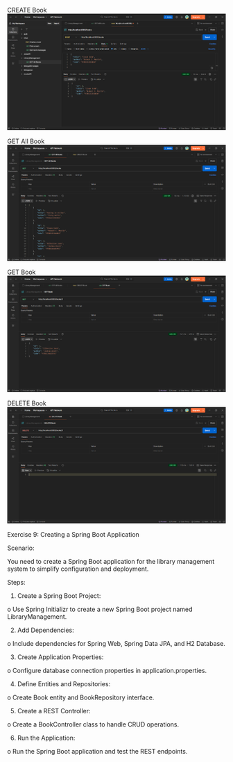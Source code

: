 
CREATE Book
![CREATE Book.png](OutputScreenShot/CREATE%20Book.png)

GET All Book
![GET All Books.png](OutputScreenShot/GET%20All%20Books.png)

GET Book
![GET Book.png](OutputScreenShot/GET%20Book.png)

DELETE Book
![DELETE Book.png](OutputScreenShot/DELETE%20Book.png)

Exercise 9: Creating a Spring Boot Application

Scenario:

You need to create a Spring Boot application for the library management system to simplify configuration and deployment.

Steps:

1.	Create a Spring Boot Project:
  
o	Use Spring Initializr to create a new Spring Boot project named LibraryManagement.

2.	Add Dependencies:

  o	Include dependencies for Spring Web, Spring Data JPA, and H2 Database.

3.	Create Application Properties:

  o	Configure database connection properties in application.properties.

4.	Define Entities and Repositories:

  o	Create Book entity and BookRepository interface.

5.	Create a REST Controller:

  o	Create a BookController class to handle CRUD operations.

6.	Run the Application:

  o	Run the Spring Boot application and test the REST endpoints.

